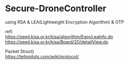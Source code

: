 # Secure-DroneController
using RSA &amp; LEA(Lightweight Encryption Algorithm) &amp; OTP


ref)  
https://seed.kisa.or.kr/kisa/algorithm/EgovLeaInfo.do  
https://seed.kisa.or.kr/kisa/Board/20/detailView.do  

Packet Struct)  
https://tellopilots.com/wiki/protocol/  
